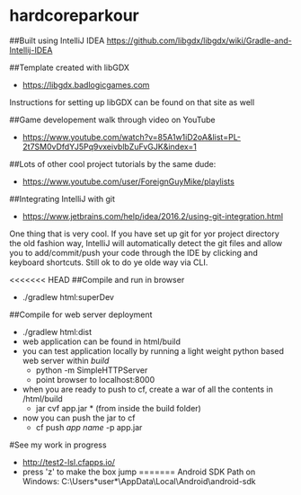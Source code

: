 # hardcoreparkour

##Built using IntelliJ IDEA
https://github.com/libgdx/libgdx/wiki/Gradle-and-Intellij-IDEA

##Template created with libGDX
- https://libgdx.badlogicgames.com

Instructions for setting up libGDX can be found on that site as well


##Game developement walk through video on YouTube
- https://www.youtube.com/watch?v=85A1w1iD2oA&list=PL-2t7SM0vDfdYJ5Pq9vxeivblbZuFvGJK&index=1

##Lots of other cool project tutorials by the same dude:
- https://www.youtube.com/user/ForeignGuyMike/playlists

##Integrating IntelliJ with git
- https://www.jetbrains.com/help/idea/2016.2/using-git-integration.html

One thing that is very cool. If you have set up git for yor project 
directory the old fashion way, IntelliJ will automatically detect the 
git files and allow you to add/commit/push your code through the IDE by
clicking and keyboard shortcuts. Still ok to do ye olde way via CLI.

<<<<<<< HEAD
##Compile and run in browser
- ./gradlew html:superDev

##Compile for web server deployment
- ./gradlew html:dist
- web application can be found in html/build
- you can test application locally by running a light weight python based web server within *build*
  - python -m SimpleHTTPServer
  - point browser to localhost:8000
- when you are ready to push to cf, create a war of all the contents in /html/build
  - jar cvf app.jar * (from inside the build folder)
- now you can push the jar to cf
  - cf push *app name* -p app.jar

#See my work in progress
- http://test2-lsl.cfapps.io/
- press 'z' to make the box jump
=======
Android SDK Path on Windows: C:\Users\*user*\AppData\Local\Android\android-sdk

